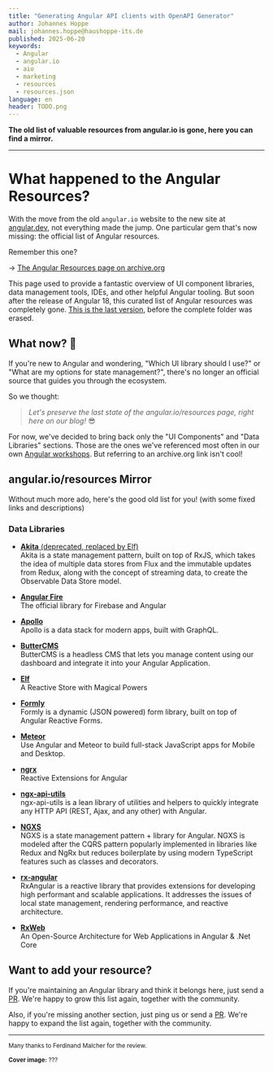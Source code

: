 ```yaml
---
title: "Generating Angular API clients with OpenAPI Generator"
author: Johannes Hoppe
mail: johannes.hoppe@haushoppe-its.de
published: 2025-06-20
keywords:
  - Angular
  - angular.io
  - aio
  - marketing
  - resources
  - resources.json
language: en
header: TODO.png
---
```


**The old list of valuable resources from angular.io is gone, here you can find a mirror.**

<hr>

# What happened to the Angular Resources?

With the move from the old `angular.io` website to the new site at [angular.dev](https://angular.dev), not everything made the jump.
One particular gem that's now missing: the official list of Angular resources.

Remember this one?

→ [The Angular Resources page on archive.org](https://web.archive.org/web/20240509213230/https://angular.io/resources)

This page used to provide a fantastic overview of UI component libraries, data management tools, IDEs, and other helpful Angular tooling.
But soon after the release of Angular 18, this curated list of Angular resources was completely gone.
[This is the last version](https://github.com/angular/angular/blob/18.0.3/aio/content/marketing/resources.json), before the complete folder was erased.

## What now? 🤷

If you're new to Angular and wondering, "Which UI library should I use?" or "What are my options for state management?", 
there's no longer an official source that guides you through the ecosystem.

So we thought: 
> _Let's preserve the last state of the angular.io/resources page, right here on our blog!_ 😎

For now, we've decided to bring back only the "UI Components" and "Data Libraries" sections.
Those are the ones we've referenced most often in our own [Angular workshops](https://angular.schule/).
But referring to an archive.org link isn't cool!


## angular.io/resources Mirror

Without much more ado, here's the good old list for you!
(with some fixed links and descriptions)

### Data Libraries

* [**Akita** (deprecated, replaced by Elf)](https://github.com/salesforce/akita)  
  Akita is a state management pattern, built on top of RxJS, which takes the idea of multiple data stores from Flux and the immutable updates from Redux, along with the concept of streaming data, to create the Observable Data Store model.

* [**Angular Fire**](https://github.com/angular/angularfire)  
  The official library for Firebase and Angular

* [**Apollo**](https://www.apollographql.com/docs/angular/)  
  Apollo is a data stack for modern apps, built with GraphQL.

* [**ButterCMS**](https://buttercms.com/docs/api-client/angular)  
  ButterCMS is a headless CMS that lets you manage content using our dashboard and integrate it into your Angular Application.

* [**Elf**](https://ngneat.github.io/elf/)  
  A Reactive Store with Magical Powers

* [**Formly**](https://formly.dev)  
  Formly is a dynamic (JSON powered) form library, built on top of Angular Reactive Forms.

* [**Meteor**](https://github.com/urigo/angular-meteor)  
  Use Angular and Meteor to build full-stack JavaScript apps for Mobile and Desktop.

* [**ngrx**](https://ngrx.io/)  
  Reactive Extensions for Angular

* [**ngx-api-utils**](https://github.com/ngx-api-utils/ngx-api-utils)  
  ngx-api-utils is a lean library of utilities and helpers to quickly integrate any HTTP API (REST, Ajax, and any other) with Angular.

* [**NGXS**](https://www.ngxs.io/)  
  NGXS is a state management pattern + library for Angular. NGXS is modeled after the CQRS pattern popularly implemented in libraries like Redux and NgRx but reduces boilerplate by using modern TypeScript features such as classes and decorators.

* [**rx-angular**](https://rx-angular.io)  
  RxAngular is a reactive library that provides extensions for developing high performant and scalable applications. It addresses the issues of local state management, rendering performance, and reactive architecture.

* [**RxWeb**](https://www.rxweb.io)  
  An Open-Source Architecture for Web Applications in Angular & .Net Core




## Want to add your resource?

If you're maintaining an Angular library and think it belongs here, just send a [PR](https://github.com/angular-schule/website-articles/blob/main/blog/2025-06-2025-06-aio-resources/README.md).
We're happy to grow this list again, together with the community.

Also, if you're missing another section, just ping us or send a [PR](https://github.com/angular-schule/website-articles/blob/main/blog/2025-06-2025-06-aio-resources/README.md).
We're happy to expand the list again, together with the community.

<hr>

<small>Many thanks to Ferdinand Malcher for the review.</small>

<small>**Cover image:** ???</small>
